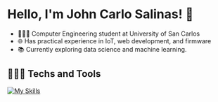 # Hello, I'm John Carlo Salinas! 👋

* 👨🏻‍💻 Computer Engineering student at University of San Carlos
* 🌐 Has practical experience in IoT, web development, and firmware
* 📚 Currently exploring data science and machine learning.

## 👨🏻‍💻 Techs and Tools
[![My Skills](https://skillicons.dev/icons?i=ts,js)](https://skillicons.dev)
